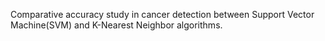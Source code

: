 Comparative accuracy study in cancer detection between Support Vector Machine(SVM) and K-Nearest Neighbor algorithms.
